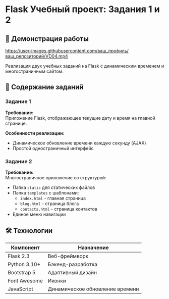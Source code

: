 # Flask Учебный проект: Задания 1 и 2

## 🎥 Демонстрация работы

https://user-images.githubusercontent.com/ваш_профиль/ваш_репозиторий/VD04.mp4


Реализация двух учебных заданий на Flask с динамическим временем и многостраничным сайтом.

## 📌 Содержание заданий

### Задание 1
**Требование:**  
Приложение Flask, отображающее текущие дату и время на главной странице.

**Особенности реализации:**
- Динамическое обновление времени каждую секунду (AJAX)
- Простой одностраничный интерфейс

### Задание 2
**Требование:**  
Многостраничное приложение со структурой:
- Папка `static` для статических файлов
- Папка `templates` с шаблонами:
  - `index.html` - главная страница
  - `blog.html` - страница блога
  - `contacts.html` - страница контактов
- Единое меню навигации

## 🛠 Технологии

| Компонент       | Назначение                     |
|-----------------|--------------------------------|
| Flask 2.3       | Веб-фреймворк                  |
| Python 3.10+    | Бэкенд-разработка              |
| Bootstrap 5     | Адаптивный дизайн              |
| Font Awesome    | Иконки                         |
| JavaScript      | Динамическое обновление времени|